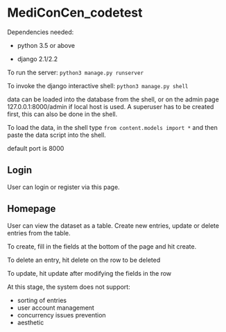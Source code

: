 # MediConCen_codetest

Dependencies needed:

* python 3.5 or above

* django 2.1/2.2

To run the server: `python3 manage.py runserver`

To invoke the django interactive shell: `python3 manage.py shell`

data can be loaded into the database from the shell, or on the admin page 127.0.0.1:8000/admin if local host is used.
A superuser has to be created first, this can also be done in the shell.

To load the data, in the shell type `from content.models import *` and then paste the data script into the shell.

default port is 8000

## Login
User can login or register via this page.

## Homepage
User can view the dataset as a table. Create new entries, update or delete entries from the table.

To create, fill in the fields at the bottom of the page and hit create.

To delete an entry, hit delete on the row to be deleted

To update, hit update after modifying the fields in the row

At this stage, the system does not support:

* sorting of entries
* user account management
* concurrency issues prevention
* aesthetic
